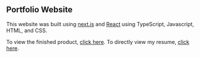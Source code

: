 ## Portfolio Website

This website was built using [next.js](https://nextjs.org) and [React](https://react.dev) using TypeScript, Javascript, HTML, and CSS.

To view the finished product, [click here](https://www.maxrosenboom.com).
To directly view my resume, [click here](https://www.maxrosenboom/maxrosenboom_resume.pdf).